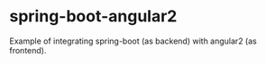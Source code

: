 # spring-boot-angular2
Example of integrating spring-boot (as backend) with angular2 (as frontend).
